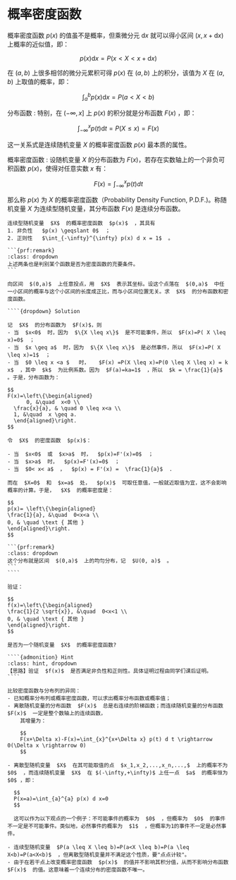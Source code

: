 # 概率密度函数

概率密度函数  $p(x)$  的值虽不是概率，但乘微分元  $\text{d} x$  就可以得小区间  $(x,x+\text{d}x)$  上概率的近似值，即：

$$
p(x)\text{d}x = P(x<X<x+\text{d}x)
$$

在  $(a,b)$  上很多相邻的微分元累积可得 $p(x)$  在  $(a,b)$  上的积分，该值为  $X$  在  $(a,b)$  上取值的概率，即：

$$
\int_{a}^b p(x)\text{d}x = P(a<X<b)
$$

分布函数
: 特别，在  $(-\infty,x]$  上  $p(x)$  的积分就是分布函数  $F(x)$  ，即：

$$
\int_{-\infty}^x p(t)\text{d} t = P(X\leq x)=F(x)
$$

这一关系式是连续随机变量  $X$  的概率密度函数  $p(x)$  最本质的属性。

概率密度函数
: 设随机变量  $X$  的分布函数为  $F(x)$，若存在实数轴上的一个非负可积函数  $p(x)$，使得对任意实数  $x$  有：

$$
F(x) = \int_{-\infty}^{x} p(t) d t
$$

那么称  $p(x)$  为  $X$  的概率密度函数（Probability Density Function, P.D.F.)。称随机变量  $X$  为连续型随机变量，其分布函数  $F(x)$  是连续分布函数。

````{prf:theorem}
连续型随机变量  $X$  的概率密度函数  $p(x)$  ，其具有
1. 非负性   $p(x) \geqslant 0$  ；
2. 正则性   $\int_{-\infty}^{\infty} p(x) d x = 1$  。

```{prf:remark}
:class: dropdown
上述两条也是判别某个函数是否为密度函数的充要条件。
```
````

`````{prf:example}
向区间  $(0,a)$  上任意投点，用  $X$  表示其坐标。设这个点落在  $(0,a)$  中任一小区间的概率与这个小区间的长度成正比，而与小区间位置无关。求  $X$  的分布函数和密度函数。

````{dropdown} Solution

记  $X$  的分布函数为  $F(x)$，则
- 当  $x<0$  时，因为  $\{X \leq x\}$  是不可能事件，所以  $F(x)=P( X \leq x)=0$  ；
- 当  $x \geq a$  时，因为  $\{X \leq x\}$  是必然事件，所以  $F(x)=P( X \leq x)=1$  ；
- 当  $0 \leq x <a $   时，   $F(x) =P(X \leq x)=P(0 \leq X \leq x) = k x$  ，其中  $k$  为比例系数。因为  $F(a)=ka=1$  ，所以  $k = \frac{1}{a}$  。于是，分布函数为：

$$
F(x)=\left\{\begin{aligned}
      0, &\quad  x<0 \\
  \frac{x}{a}, & \quad 0 \leq x<a \\
  1, &\quad  x \geq a.
  \end{aligned}\right.
$$

令  $X$  的密度函数  $p(x)$：

- 当  $x<0$  或  $x>a$  时，  $p(x)=F'(x)=0$  ；
- 当  $x>a$  时，  $p(x)=F'(x)=0$  ；
- 当  $0< x< a$  ，  $p(x) = F'(x) =  \frac{1}{a}$  .

而在  $X=0$  和  $x=a$  处，  $p(x)$  可取任意值，一般就近取值为宜，这不会影响概率的计算。于是，  $X$  的概率密度是：

$$
p(x)= \left\{\begin{aligned}
\frac{1}{a}, &\quad  0<x<a \\
0, & \quad \text { 其他 }
\end{aligned}\right.
$$

```{prf:remark}
:class: dropdown
这个分布就是区间  $(0,a)$  上的均匀分布，记  $U(0, a)$  。
```
````
`````

`````{prf:example}
验证：

$$
f(x)=\left\{\begin{aligned}
\frac{1}{2 \sqrt{x}}, &\quad  0<x<1 \\
0, & \quad \text { 其他 }
\end{aligned}\right.
$$

是否为一个随机变量  $X$  的概率密度函数?

````{admonition} Hint
:class: hint, dropdown
【思路】验证  $f(x)$  是否满足非负性和正则性。具体证明过程由同学们课后证明。
````

`````


```{admonition} Remark
比较密度函数与分布列的异同：
- 已知概率分布列或概率密度函数，可以求出概率分布函数或概率值；
- 离散随机变量的分布函数  $F(x)$  总是右连续的阶梯函数；而连续随机变量的分布函数  $F(x)$  一定是整个数轴上的连续函数，
    其增量为：
    
    $$
    F(x+\Delta x)-F(x)=\int_{x}^{x+\Delta x} p(t) d t \rightarrow 0(\Delta x \rightarrow 0)
    $$
    
- 离散型随机变量  $X$  在其可能取值的点  $x_1,x_2,...,x_n,...,$  上的概率不为  $0$  ，而连续随机变量  $X$  在 $(-\infty,+\infty)$ 上任一点  $a$  的概率恒为  $0$ ，即：

  $$
  P(x=a)=\int_{a}^{a} p(x) d x=0
  $$

  这可以作为以下观点的一个例子：不可能事件的概率为  $0$  ，但概率为  $0$  的事件不一定是不可能事件。类似地，必然事件的概率为  $1$  ，但概率为1的事件不一定是必然事件。

- 连续型随机变量  $P(a \leq X \leq b)=P(a<X \leq b)=P(a \leq X<b)=P(a<X<b)$  ，但离散型随机变量并不满足这个性质，要"点点计较"。
- 由于在若干点上改变概率密度函数  $p(x)$  的值并不影响其积分值，从而不影响分布函数  $F(x)$  的值。这意味着一个连续分布的密度函数不唯一。
```